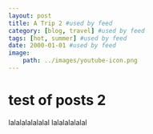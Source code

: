 ```yaml
---
layout: post
title: A Trip 2 #used by feed
category: [blog, travel] #used by feed
tags: [hot, summer] #used by feed
date: 2000-01-01 #used by feed
image:
    path: ../images/youtube-icon.png
---
```


# test of posts 2


lalalalalalalal
lalalalalalal